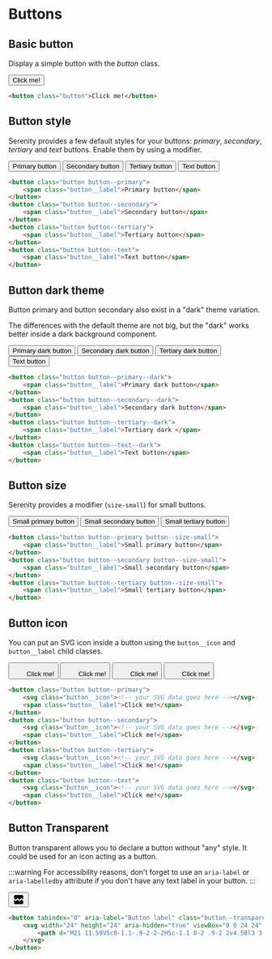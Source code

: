 # Buttons

## Basic button

Display a simple button with the *button* class.

<button class="button">Click me!</button>

```html
<button class="button">Click me!</button>
```

## Button style

Serenity provides a few default styles for your buttons: *primary*, *secondary*, *tertiary* and *text* buttons. Enable them by using a modifier.

<button class="button button--primary"><span class="button__label">Primary button</span></button>
<button class="button button--secondary"><span class="button__label">Secondary button</span></button>
<button class="button button--tertiary"><span class="button__label">Tertiary button</span></button>
<button class="button button--text"><span class="button__label">Text button</span></button>

```html
<button class="button button--primary">
    <span class="button__label">Primary button</span>
</button>
<button class="button button--secondary">
    <span class="button__label">Secondary button</span>
</button>
<button class="button button--tertiary">
    <span class="button__label">Tertiary button</span>
</button>
<button class="button button--text">
    <span class="button__label">Text button</span>
</button>
```

## Button dark theme

Button primary and button secondary also exist in a "dark" theme variation.

The differences with the default theme are not big, but the "dark" works better inside a dark background component.

<button class="button button--primary--dark">
    <span class="button__label">Primary dark button</span>
</button>
<button class="button button--secondary--dark">
    <span class="button__label">Secondary dark button</span>
</button>
<button class="button button--tertiary--dark">
    <span class="button__label">Tertiary dark button</span>
</button>
<button class="button button--text--dark">
    <span class="button__label">Text button</span>
</button>

```html
<button class="button button--primary--dark">
    <span class="button__label">Primary dark button</span>
</button>
<button class="button button--secondary--dark">
    <span class="button__label">Secondary dark button</span>
</button>
<button class="button button--tertiary--dark">
    <span class="button__label">Tertiary dark </span>
</button>
<button class="button button--text--dark">
    <span class="button__label">Text button</span>
</button>
```

## Button size

Serenity provides a modifier (`size-small`) for small buttons.

<button class="button button--primary button--size-small"><span class="button__label">Small primary button</span></button>
<button class="button button--secondary button--size-small"><span class="button__label">Small secondary button</span></button>
<button class="button button--tertiary button--size-small"><span class="button__label">Small tertiary button</span></button>

```html
<button class="button button--primary button--size-small">
    <span class="button__label">Small primary button</span>
</button>
<button class="button button--secondary button--size-small">
    <span class="button__label">Small secondary button</span>
</button>
<button class="button button--tertiary button--size-small">
    <span class="button__label">Small tertiary button</span>
</button>
```

## Button icon

You can put an SVG icon inside a button using the `button__icon` and `button__label` child classes.

<button class="button button--primary">
    <svg class="button__icon" width="24" height="24" viewBox="0 0 24 24" fill="none" xmlns="http://www.w3.org/2000/svg">
        <path d="M21 11.59V5c0-1.1-.9-2-2-2H5c-1.1 0-2 .9-2 2v4.58l3 3.01L9.3 9.3a.996.996 0 0 1 1.41 0L14 12.59l3.29-3.3c.39-.39 1.03-.39 1.42 0l2.29 2.3zm0 2.84l-3-3.01-3.3 3.28a.996.996 0 0 1-1.41 0L10 11.41l-3.3 3.3a.996.996 0 0 1-1.41 0L3 12.42V19c0 1.1.9 2 2 2h14c1.1 0 2-.9 2-2v-4.57z"/>
    </svg>
    <span class="button__label">Click me!</span>
</button>
<button class="button button--secondary">
    <svg class="button__icon" width="24" height="24" viewBox="0 0 24 24" fill="none" xmlns="http://www.w3.org/2000/svg">
        <path d="M21 11.59V5c0-1.1-.9-2-2-2H5c-1.1 0-2 .9-2 2v4.58l3 3.01L9.3 9.3a.996.996 0 0 1 1.41 0L14 12.59l3.29-3.3c.39-.39 1.03-.39 1.42 0l2.29 2.3zm0 2.84l-3-3.01-3.3 3.28a.996.996 0 0 1-1.41 0L10 11.41l-3.3 3.3a.996.996 0 0 1-1.41 0L3 12.42V19c0 1.1.9 2 2 2h14c1.1 0 2-.9 2-2v-4.57z"/>
    </svg>
    <span class="button__label">Click me!</span>
</button>
<button class="button button--tertiary">
    <svg class="button__icon" width="24" height="24" viewBox="0 0 24 24" fill="none" xmlns="http://www.w3.org/2000/svg">
        <path d="M21 11.59V5c0-1.1-.9-2-2-2H5c-1.1 0-2 .9-2 2v4.58l3 3.01L9.3 9.3a.996.996 0 0 1 1.41 0L14 12.59l3.29-3.3c.39-.39 1.03-.39 1.42 0l2.29 2.3zm0 2.84l-3-3.01-3.3 3.28a.996.996 0 0 1-1.41 0L10 11.41l-3.3 3.3a.996.996 0 0 1-1.41 0L3 12.42V19c0 1.1.9 2 2 2h14c1.1 0 2-.9 2-2v-4.57z"/>
    </svg>
    <span class="button__label">Click me!</span>
</button>
<button class="button button--text">
    <svg class="button__icon" width="24" height="24" viewBox="0 0 24 24" fill="none" xmlns="http://www.w3.org/2000/svg">
        <path d="M21 11.59V5c0-1.1-.9-2-2-2H5c-1.1 0-2 .9-2 2v4.58l3 3.01L9.3 9.3a.996.996 0 0 1 1.41 0L14 12.59l3.29-3.3c.39-.39 1.03-.39 1.42 0l2.29 2.3zm0 2.84l-3-3.01-3.3 3.28a.996.996 0 0 1-1.41 0L10 11.41l-3.3 3.3a.996.996 0 0 1-1.41 0L3 12.42V19c0 1.1.9 2 2 2h14c1.1 0 2-.9 2-2v-4.57z"/>
    </svg>
    <span class="button__label">Click me!</span>
</button>

```html
<button class="button button--primary">
    <svg class="button__icon"><!-- your SVG data goes here --></svg>
    <span class="button__label">Click me!</span>
</button>
<button class="button button--secondary">
    <svg class="button__icon"><!-- your SVG data goes here --></svg>
    <span class="button__label">Click me!</span>
</button>
<button class="button button--tertiary">
    <svg class="button__icon"><!-- your SVG data goes here --></svg>
    <span class="button__label">Click me!</span>
</button>
<button class="button button--text">
    <svg class="button__icon"><!-- your SVG data goes here --></svg>
    <span class="button__label">Click me!</span>
</button>
```

## Button Transparent

Button transparent allows you to declare a button without "any" style. It could be used for an icon acting as a button.

:::warning
For accessibility reasons, don't forget to use an `aria-label` or `aria-labelledby` attribute if you don't have any text label in your button.
:::

<div class="sd-example">
    <button tabindex="0" aria-label="Button label" class="button--transparent">
        <svg width="24" height="24" aria-hidden="true" viewBox="0 0 24 24" xmlns="http://www.w3.org/2000/svg">
            <path d="M21 11.59V5c0-1.1-.9-2-2-2H5c-1.1 0-2 .9-2 2v4.58l3 3.01L9.3 9.3a.996.996 0 0 1 1.41 0L14 12.59l3.29-3.3c.39-.39 1.03-.39 1.42 0l2.29 2.3zm0 2.84l-3-3.01-3.3 3.28a.996.996 0 0 1-1.41 0L10 11.41l-3.3 3.3a.996.996 0 0 1-1.41 0L3 12.42V19c0 1.1.9 2 2 2h14c1.1 0 2-.9 2-2v-4.57z"/>
        </svg>
    </button>
</div>

```html
<button tabindex="0" aria-label="Button label" class="button--transparent">
    <svg width="24" height="24" aria-hidden="true" viewBox="0 0 24 24" xmlns="http://www.w3.org/2000/svg">
        <path d="M21 11.59V5c0-1.1-.9-2-2-2H5c-1.1 0-2 .9-2 2v4.58l3 3.01L9.3 9.3a.996.996 0 0 1 1.41 0L14 12.59l3.29-3.3c.39-.39 1.03-.39 1.42 0l2.29 2.3zm0 2.84l-3-3.01-3.3 3.28a.996.996 0 0 1-1.41 0L10 11.41l-3.3 3.3a.996.996 0 0 1-1.41 0L3 12.42V19c0 1.1.9 2 2 2h14c1.1 0 2-.9 2-2v-4.57z"/>
    </svg>
</button>
```
